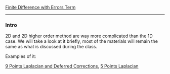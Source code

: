[Finite Difference with Errors Term](Finite%20Difference%20with%20Errors%20Term.md)	

---
### **Intro**

2D and 2D higher order method are way more complicated than the 1D case. We will take a look at it briefly, most of the materials will remain the same as what is discussed during the class. 

Examples of it: 

[9 Points Laplacian and Deferred Corrections](9%20Points%20Laplacian%20and%20Deferred%20Corrections.md), 
[5 Points Laplacian](5%20Points%20Laplacian.md)
